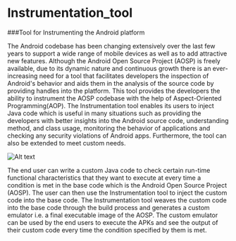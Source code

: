 # Instrumentation_tool
###Tool for Instrumenting the Android platform

The Android codebase has been changing extensively over the last few years to support a wide range of mobile devices as well as to add attractive new features. Although the Android Open Source Project (AOSP) is freely available, due to its dynamic nature and continuous growth there is an ever-increasing need for a tool that facilitates developers the inspection of Android's behavior and aids them in the analysis of the source code by providing handles into the platform. This tool provides the developers the ability to instrument the AOSP codebase with the help of Aspect-Oriented Programming(AOP).
The Instrumentation tool enables its users to inject Java code which is useful in many situations such as providing the 
developers with better insights into the Android source code, understanding method, and class usage, 
monitoring the behavior of applications and checking any security violations of Android apps. Furthermore, the tool can also be extended to meet custom needs.

![Alt text](https://cloud.githubusercontent.com/assets/11932888/25869447/2e851172-34b5-11e7-94be-eea9bcf8d250.png)


The end user can write a custom Java code to check certain run-time functional characteristics that they want to execute at every time a condition is met in the base code which is the Android Open Source Project (AOSP). The user can then use the Instrumentation tool to inject the custom code into the base code. The Instrumentation tool weaves the custom code into the base code through the build process and generates a custom emulator i.e. a final executable image of the AOSP. The custom emulator can be used by the end users to execute the APKs and see the output of their custom code every time the condition specified by them is met.


